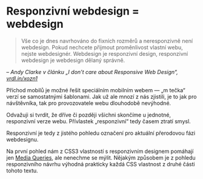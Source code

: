 # Responzivní webdesign = webdesign

> Vše co je dnes navrhováno do fixních rozměrů a neresponzivně není webdesign. Pokud nechcete přijmout proměnlivost vlastní webu, nejste webdesignér. Webdesign je responzivní design, responzivní webdesign je webdesign dělaný správně.

– <cite>Andy Clarke v článku „I don’t care about Responsive Web Design“, [vrdl.in/xozn1](https://stuffandnonsense.co.uk/blog/about/i_dont_care_about_responsive_web_design)</cite>

Příchod mobilů je možné řešit speciálním mobilním webem — „m tečka“ verzí se samostatnými šablonami. Jak už ale mnozí z nás zjistili, je to jak pro návštěvníka, tak pro provozovatele webu dlouhodobě nevýhodné.

Odvažuji si tvrdit, že dříve či později všichni skončíme u jednotné, responzivní verze webu. Přívlastek „responzivní“ tedy časem ztratí smysl.

Responzivní je tedy z jistého pohledu označení pro aktuální přerodovou fázi webdesignu.

Na první pohled nám z CSS3 vlastností s responzivním designem pomáhají jen [Media Queries](css3-media-queries.md), ale nenechme se mýlit. Nějakým způsobem je z pohledu responzivního návrhu výhodná prakticky každá CSS vlastnost z druhé části tohoto textu.
